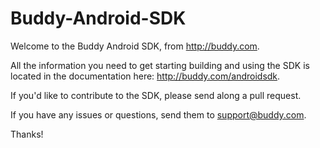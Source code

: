 Buddy-Android-SDK
=================

Welcome to the Buddy Android SDK, from http://buddy.com.

All the information you need to get starting building and using the SDK is located in the documentation here: http://buddy.com/androidsdk.

If you'd like to contribute to the SDK, please send along a pull request.

If you have any issues or questions, send them to support@buddy.com.

Thanks!

